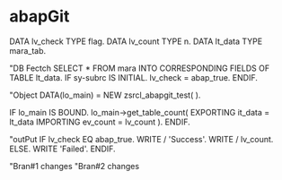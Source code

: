 # abapGit
DATA lv_check TYPE flag.
DATA lv_count TYPE n.
DATA lt_data TYPE mara_tab.

"DB Fectch
SELECT * FROM mara INTO CORRESPONDING FIELDS OF TABLE lt_data.
IF sy-subrc IS INITIAL.
  lv_check = abap_true.
ENDIF.

"Object
DATA(lo_main) = NEW zsrcl_abapgit_test( ).

IF lo_main IS  BOUND.
  lo_main->get_table_count(
    EXPORTING
      it_data  = lt_data
    IMPORTING
      ev_count = lv_count
  ).
ENDIF.

"outPut
IF lv_check EQ abap_true.
  WRITE / 'Success'.
  WRITE / lv_count.
ELSE.
  WRITE 'Failed'.
ENDIF.

"Bran#1 changes
"Bran#2 changes



